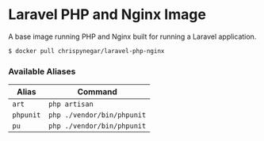 # Laravel PHP and Nginx Image

A base image running PHP and Nginx built for running a Laravel application.

```sh
$ docker pull chrispynegar/laravel-php-nginx
```

### Available Aliases

| Alias | Command |
| ----- | ------- |
| ```art``` | ```php artisan``` |
| ```phpunit``` | ```php ./vendor/bin/phpunit``` |
| ```pu``` | ```php ./vendor/bin/phpunit``` |
